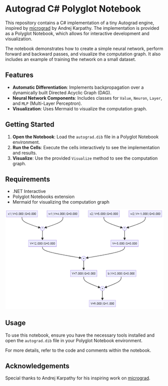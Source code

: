 # Autograd C# Polyglot Notebook

This repository contains a C# implementation of a tiny Autograd engine, inspired by [micrograd](https://github.com/karpathy/micrograd) by Andrej Karpathy. The implementation is provided as a Polyglot Notebook, which allows for interactive development and visualization.

The notebook demonstrates how to create a simple neural network, perform forward and backward passes, and visualize the computation graph. It also includes an example of training the network on a small dataset.

## Features

- **Automatic Differentiation**: Implements backpropagation over a dynamically built Directed Acyclic Graph (DAG).
- **Neural Network Components**: Includes classes for `Value`, `Neuron`, `Layer`, and `MLP` (Multi-Layer Perceptron).
- **Visualization**: Uses Mermaid to visualize the computation graph.

## Getting Started

1. **Open the Notebook**: Load the `autograd.dib` file in a Polyglot Notebook environment.
2. **Run the Cells**: Execute the cells interactively to see the implementation and results.
3. **Visualize**: Use the provided `Visualize` method to see the computation graph.


## Requirements

- .NET Interactive
- Polyglot Notebooks extension
- Mermaid for visualizing the computation graph

![Screenshot](images/network.PNG)

## Usage

To use this notebook, ensure you have the necessary tools installed and open the `autograd.dib` file in your Polyglot Notebook environment.

For more details, refer to the code and comments within the notebook.

## Acknowledgements

Special thanks to Andrej Karpathy for his inspiring work on [micrograd](https://github.com/karpathy/micrograd).

